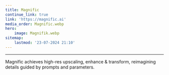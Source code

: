 ```yaml
---
title: Magnific
continue_link: true
link: 'https://magnific.ai'
media_order: Magnific.webp
hero:
    image: Magnifik.webp
sitemap:
    lastmod: '23-07-2024 21:10'
---
```


---
Magnific achieves  high-res upscaling, enhance & transform, reimagining details guided by prompts and parameters.
